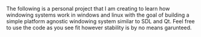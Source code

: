 The following is a personal project that I am creating to learn how windowing systems work in windows and linux with the goal of building a simple platform agnostic windowing system similar to SDL and Qt. Feel free to use the code as you see fit however stability is by no means garunteed.
